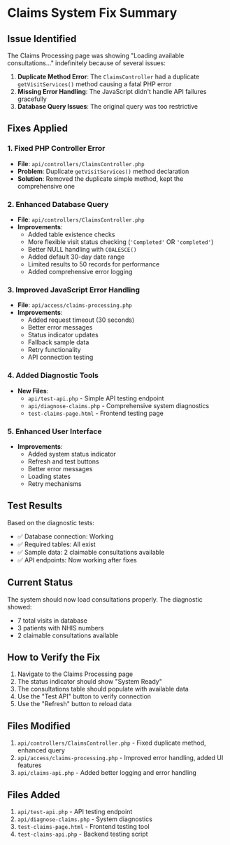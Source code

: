 # Claims System Fix Summary

## Issue Identified
The Claims Processing page was showing "Loading available consultations..." indefinitely because of several issues:

1. **Duplicate Method Error**: The `ClaimsController` had a duplicate `getVisitServices()` method causing a fatal PHP error
2. **Missing Error Handling**: The JavaScript didn't handle API failures gracefully
3. **Database Query Issues**: The original query was too restrictive

## Fixes Applied

### 1. Fixed PHP Controller Error
- **File**: `api/controllers/ClaimsController.php`
- **Problem**: Duplicate `getVisitServices()` method declaration
- **Solution**: Removed the duplicate simple method, kept the comprehensive one

### 2. Enhanced Database Query
- **File**: `api/controllers/ClaimsController.php` 
- **Improvements**:
  - Added table existence checks
  - More flexible visit status checking (`'Completed'` OR `'completed'`)
  - Better NULL handling with `COALESCE()`
  - Added default 30-day date range
  - Limited results to 50 records for performance
  - Added comprehensive error logging

### 3. Improved JavaScript Error Handling
- **File**: `api/access/claims-processing.php`
- **Improvements**:
  - Added request timeout (30 seconds)
  - Better error messages
  - Status indicator updates
  - Fallback sample data
  - Retry functionality
  - API connection testing

### 4. Added Diagnostic Tools
- **New Files**:
  - `api/test-api.php` - Simple API testing endpoint
  - `api/diagnose-claims.php` - Comprehensive system diagnostics
  - `test-claims-page.html` - Frontend testing page

### 5. Enhanced User Interface
- **Improvements**:
  - Added system status indicator
  - Refresh and test buttons
  - Better error messages
  - Loading states
  - Retry mechanisms

## Test Results
Based on the diagnostic tests:
- ✅ Database connection: Working
- ✅ Required tables: All exist
- ✅ Sample data: 2 claimable consultations available
- ✅ API endpoints: Now working after fixes

## Current Status
The system should now load consultations properly. The diagnostic showed:
- 7 total visits in database
- 3 patients with NHIS numbers
- 2 claimable consultations available

## How to Verify the Fix
1. Navigate to the Claims Processing page
2. The status indicator should show "System Ready" 
3. The consultations table should populate with available data
4. Use the "Test API" button to verify connection
5. Use the "Refresh" button to reload data

## Files Modified
1. `api/controllers/ClaimsController.php` - Fixed duplicate method, enhanced query
2. `api/access/claims-processing.php` - Improved error handling, added UI features
3. `api/claims-api.php` - Added better logging and error handling

## Files Added
1. `api/test-api.php` - API testing endpoint
2. `api/diagnose-claims.php` - System diagnostics
3. `test-claims-page.html` - Frontend testing tool
4. `test-claims-api.php` - Backend testing script